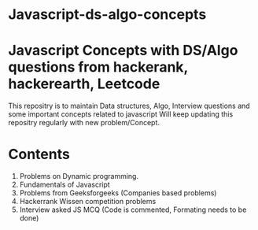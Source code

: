 # Javascript-ds-algo-concepts

# Javascript Concepts with DS/Algo questions from hackerank, hackerearth, Leetcode

This repositry is to maintain Data structures, Algo, Interview questions and some important concepts related to javascript
Will keep updating this repositry regularly with new problem/Concept.

# Contents

1. Problems on Dynamic programming.
2. Fundamentals of Javascript 
3. Problems from Geeksforgeeks (Companies based problems)
4. Hackerrank Wissen competition problems
5. Interview asked JS MCQ (Code is commented, Formating needs to be done)
